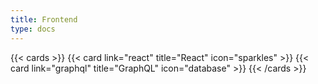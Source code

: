 ```yaml
---
title: Frontend
type: docs
---
```


{{< cards >}}
{{< card link="react" title="React" icon="sparkles" >}}
{{< card link="graphql" title="GraphQL" icon="database" >}}
{{< /cards >}}

